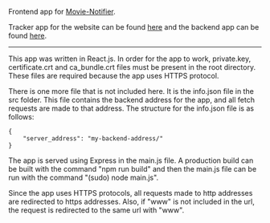 Frontend app for [Movie-Notifier](https://www.movie-notifier.com).

Tracker app for the website can be found [here](https://github.com/Xeraphin/torrent_notifier_tracker) and the backend app can be found [here](https://github.com/Xeraphin/torrent_notifier_backend).

-----------------

This app was written in React.js. In order for the app to work, private.key, certificate.crt and ca_bundle.crt files must be present in the root directory. These files are required because the app uses HTTPS protocol.

There is one more file that is not included here. It is the info.json file in the src folder. This file contains the backend address for the app, and all fetch requests are made to that address. The structure for the info.json file is as follows:

    {
        "server_address": "my-backend-address/"
    }

The app is served using Express in the main.js file. A production build can be built with the command "npm run build" and then the main.js file can be run with the command "(sudo) node main.js".

Since the app uses HTTPS protocols, all requests made to http addresses are redirected to https addresses. Also, if "www" is not included in the url, the request is redirected to the same url with "www".
